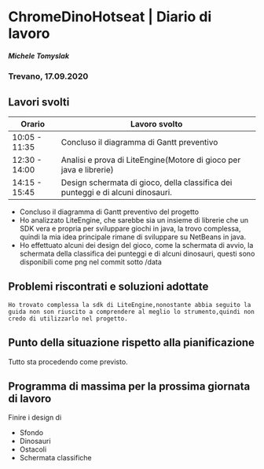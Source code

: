 

# ChromeDinoHotseat | Diario di lavoro
##### Michele Tomyslak
### Trevano, 17.09.2020

## Lavori svolti


|Orario        |Lavoro svolto                 |
|--------------|------------------------------|
|10:05 - 11:35   |Concluso il diagramma di Gantt preventivo          |
|12:30 - 14:00 |  Analisi e prova di LiteEngine(Motore di gioco per java e librerie)   |
|14:15 - 15:45           | Design schermata di gioco, della classifica dei punteggi e di alcuni dinosauri.                           |

- Concluso il diagramma di Gantt preventivo del progetto
- Ho analizzato LiteEngine, che sarebbe sia un insieme di librerie che un SDK vera e propria per sviluppare giochi in java, la trovo complessa, quindi la mia idea principale rimane di sviluppare su NetBeans in java.
- Ho effettuato alcuni dei design del gioco, come la schermata di avvio, la schermata della classifica dei punteggi e di alcuni dinosauri, questi sono disponibili come png nel commit sotto /data

##  Problemi riscontrati e soluzioni adottate
	Ho trovato complessa la sdk di LiteEngine,nonostante abbia seguito la guida non son riuscito a comprendere al meglio lo strumento,quindi non credo di utilizzarlo nel progetto.
	

##  Punto della situazione rispetto alla pianificazione
Tutto sta procedendo come previsto.


## Programma di massima per la prossima giornata di lavoro
Finire i design di 
- Sfondo
- Dinosauri
- Ostacoli
- Schermata classifiche
